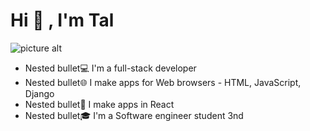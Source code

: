    # Hi 👋 , I'm Tal #
![picture alt](https://user-images.githubusercontent.com/68163421/110486318-35a0b700-80f5-11eb-8c50-a57b876bb1cd.png/200x150 "Hi 👋 , I'm Tal")

 * Nested bullet💻 I'm a full-stack developer
 * Nested bullet🌐 I make apps for Web browsers - HTML, JavaScript, Django
 * Nested bullet📱  I make apps in React
 * Nested bullet🎓 I'm a Software engineer student 3nd


 
